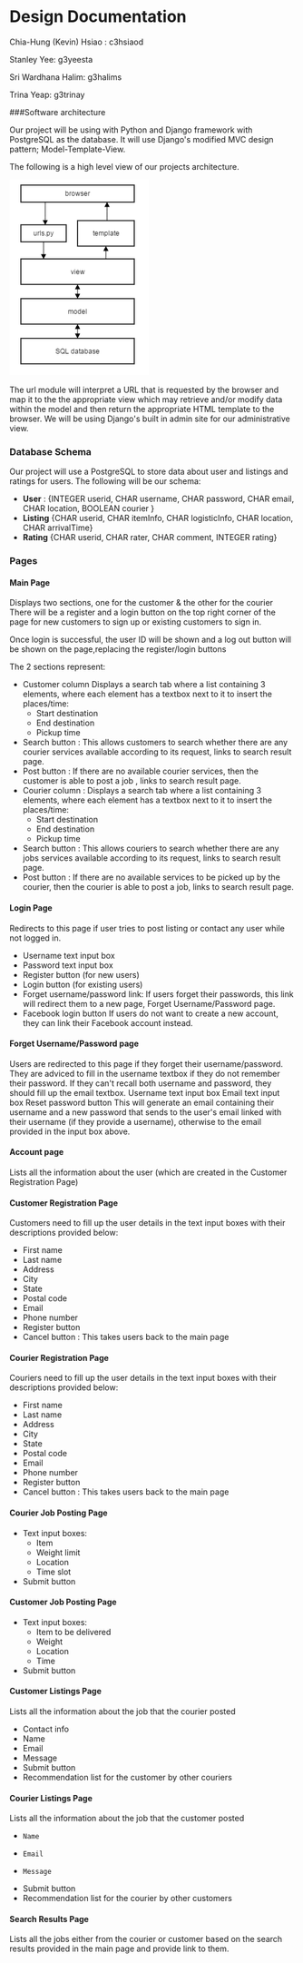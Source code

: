 # Design Documentation

Chia-Hung (Kevin) Hsiao : c3hsiaod


Stanley Yee: g3yeesta


Sri Wardhana Halim: g3halims


Trina Yeap: g3trinay

###Software architecture

Our project will be using with Python and Django framework with PostgreSQL as the database. It will use Django's modified MVC design pattern; Model-Template-View. 

The following is a high level view of our projects architecture.

![Architecture Diagram](part_a.png)

The url module will interpret a URL that is requested by the browser and map it to the the appropriate view which may retrieve and/or modify data within the model and then return the appropriate HTML template to the browser. We will be using Django's built in admin site for our administrative view.

### Database Schema

Our project will use a PostgreSQL to store data about user and listings and ratings for users. The following will be our schema:

* **User** : {INTEGER userid, CHAR username, CHAR password, CHAR email, CHAR location, BOOLEAN courier }
* **Listing** {CHAR userid, CHAR itemInfo, CHAR logisticInfo, CHAR location, CHAR arrivalTime}
* **Rating** {CHAR userid, CHAR rater, CHAR comment, INTEGER rating}

### Pages

#### Main Page
Displays two sections, one for the customer & the other for the courier
There will be a register and a login button on the top right corner of the page for 
new customers to sign up or existing customers to sign in.

Once login is successful, the user ID will be shown and a log out button will be shown on the page,replacing the register/login buttons
    
The 2 sections represent:
* Customer column    Displays a search tab where a list containing 3 elements, where each element has a textbox next to it 
    to insert the places/time:
    *  Start destination
    *  End destination
    *  Pickup time
* Search button :
      This allows customers to search whether there are any courier services available according to its request, links to  search result page.
* Post button :
      If there are no available courier services, then the customer is able to post a job , links to search result page.
* Courier column :
    Displays a search tab where a list containing 3 elements, where each element has a textbox next to it 
    to insert the places/time:
    * Start destination
    *  End destination
    *  Pickup time
* Search button :
      This allows couriers to search whether there are any jobs services available according to its request, links to search result page.
* Post button :
      If there are no available services to be picked up by the courier, then the courier is able to post a job, links to  search result page.

#### Login Page
Redirects to this page if user tries to post listing or contact any user while not logged in.
  * Username text input box
  * Password text input box
  * Register button (for new users)
  * Login button (for existing users)
  * Forget username/password link: 
    If users forget their passwords, this link will redirect them to a new page, Forget Username/Password page.
  * Facebook login button
    If users do not want to create a new account, they can link their Facebook account instead.

#### Forget Username/Password page
  Users are redirected to this page if they forget their username/password.
  They are adviced to fill in the username textbox if they do not remember their password.
  If they can't recall both username and password, they should fill up the email textbox.
    Username text input box
    Email text input box
    Reset password button
      This will generate an email containing their username and a new password that sends to the 
      user's email linked with their username (if they provide a username), otherwise to the email 
      provided in the input box above.

#### Account page
  Lists all the information about the user (which are created in the Customer Registration Page)

#### Customer Registration Page
  Customers need to fill up the user details in the text input boxes with their descriptions provided below:  
 *   First name
 *   Last name
 *   Address
 *   City
 *   State
 *   Postal code
 *   Email
 *   Phone number
 *   Register button
 *  Cancel button :
    This takes users back to the main page

#### Courier Registration Page
  Couriers need to fill up the user details in the text input boxes with their descriptions provided below: 
*   First name
*   Last name
*   Address
*   City
*   State
*   Postal code
*   Email
*   Phone number
*   Register button
*   Cancel button :
    This takes users back to the main page

#### Courier Job Posting Page
* Text input boxes:
    * Item
    * Weight limit
    * Location
    * Time slot
*  Submit button

#### Customer Job Posting Page
*   Text input boxes:
    * Item to be delivered
    * Weight
    * Location
    * Time
*   Submit button

#### Customer Listings Page
  Lists all the information about the job that the courier posted
*   Contact info
*   Name
*   Email
*   Message
*   Submit button
*   Recommendation list for the customer by other couriers

#### Courier Listings Page
  Lists all the information about the job that the customer posted
*     Name
*     Email
*     Message
*   Submit button
*   Recommendation list for the courier by other customers

#### Search Results Page
  Lists all the jobs either from the courier or customer based on the search results provided in the main page and provide link to them.
